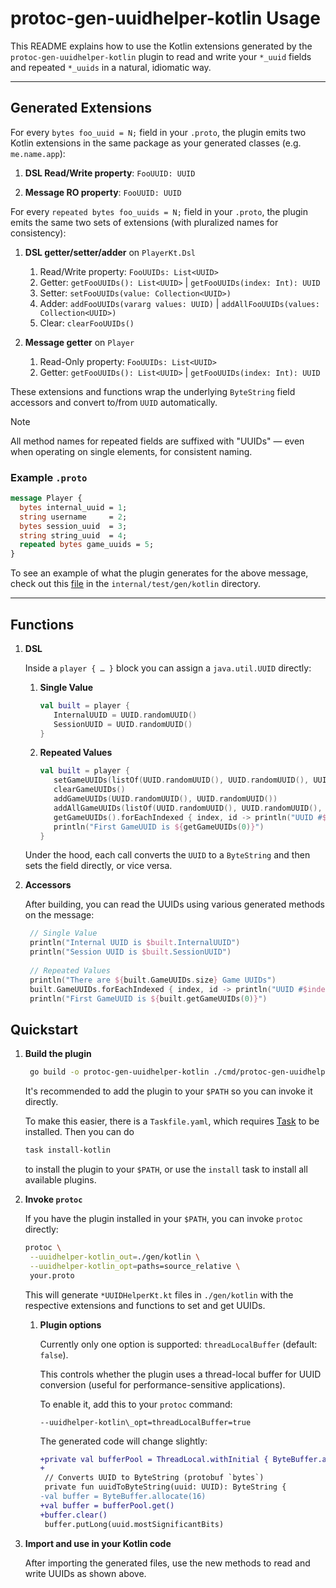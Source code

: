 # protoc-gen-uuidhelper-kotlin Usage

This README explains how to use the Kotlin extensions generated by the `protoc-gen-uuidhelper-kotlin` plugin to read and write your `*_uuid` fields and repeated `*_uuids` in a natural, idiomatic way.

---

## Generated Extensions

For every `bytes foo_uuid = N;` field in your `.proto`, the plugin emits two Kotlin extensions in the same package as your generated classes (e.g. `me.name.app`):

1. **DSL Read/Write property**: `FooUUID: UUID`

2. **Message RO property**: `FooUUID: UUID`

For every `repeated bytes foo_uuids = N;` field in your `.proto`, the plugin emits the same two sets of extensions (with pluralized names for consistency):

1. **DSL getter/setter/adder** on `PlayerKt.Dsl`

    1. Read/Write property: `FooUUIDs: List<UUID>`
    2. Getter: `getFooUUIDs(): List<UUID>` | `getFooUUIDs(index: Int): UUID`
    3. Setter: `setFooUUIDs(value: Collection<UUID>)`
    4. Adder: `addFooUUIDs(vararg values: UUID)` | `addAllFooUUIDs(values: Collection<UUID>)`
    5. Clear: `clearFooUUIDs()`

2. **Message getter** on `Player`

    1. Read-Only property: `FooUUIDs: List<UUID>`
    2. Getter: `getFooUUIDs(): List<UUID>` | `getFooUUIDs(index: Int): UUID`

These extensions and functions wrap the underlying `ByteString` field accessors and convert to/from `UUID` automatically.

> [!NOTE]
> All method names for repeated fields are suffixed with "UUIDs" — even when operating on single elements, for consistent naming.

### Example `.proto`

```proto
message Player {
  bytes internal_uuid = 1;
  string username     = 2;
  bytes session_uuid  = 3;
  string string_uuid  = 4;
  repeated bytes game_uuids = 5;
}
```

To see an example of what the plugin generates for the above message, check out this [file](../../internal/test/gen/kotlin/li/xiam/uuidhelper/test/TestUUIDHelperKt.kt) in the `internal/test/gen/kotlin` directory.

---

## Functions

1. **DSL**

   Inside a `player { … }` block you can assign a `java.util.UUID` directly:

   1. **Single Value**
      
      ```kotlin
      val built = player {
         InternalUUID = UUID.randomUUID()
         SessionUUID = UUID.randomUUID()
      }
      ```      
   
   2. **Repeated Values**

      ```kotlin
      val built = player {
         setGameUUIDs(listOf(UUID.randomUUID(), UUID.randomUUID(), UUID.randomUUID()))
         clearGameUUIDs()
         addGameUUIDs(UUID.randomUUID(), UUID.randomUUID())
         addAllGameUUIDs(listOf(UUID.randomUUID(), UUID.randomUUID(), UUID.randomUUID()))
         getGameUUIDs().forEachIndexed { index, id -> println("UUID #$index is $id") }
         println("First GameUUID is ${getGameUUIDs(0)}")
      }
      ```

   Under the hood, each call converts the `UUID` to a `ByteString` and then sets the field directly, or vice versa.

2. **Accessors**

   After building, you can read the UUIDs using various generated methods on the message:

   ```kotlin
    // Single Value
    println("Internal UUID is $built.InternalUUID")
    println("Session UUID is $built.SessionUUID")
    
    // Repeated Values
    println("There are ${built.GameUUIDs.size} Game UUIDs")
    built.GameUUIDs.forEachIndexed { index, id -> println("UUID #$index is $id") }
    println("First GameUUID is ${built.getGameUUIDs(0)}")
   ```

## Quickstart

1. **Build the plugin**

   ```bash
    go build -o protoc-gen-uuidhelper-kotlin ./cmd/protoc-gen-uuidhelper-kotlin
    ```

    It's recommended to add the plugin to your `$PATH` so you can invoke it directly.

    To make this easier, there is a `Taskfile.yaml`, which requires [Task](https://taskfile.dev) to be installed. Then you can do
    
    ```bash
    task install-kotlin
    ```
    
    to install the plugin to your `$PATH`, or use the `install` task to install all available plugins.

2. **Invoke `protoc`**

    If you have the plugin installed in your `$PATH`, you can invoke `protoc` directly:
    
    ```bash
    protoc \
     --uuidhelper-kotlin_out=./gen/kotlin \
     --uuidhelper-kotlin_opt=paths=source_relative \
     your.proto
    ```
    
    This will generate `*UUIDHelperKt.kt` files in `./gen/kotlin` with the respective extensions and functions to set and get UUIDs.

   1. **Plugin options**

      Currently only one option is supported: `threadLocalBuffer` (default: `false`).
      
      This controls whether the plugin uses a thread-local buffer for UUID conversion (useful for performance-sensitive applications).

      To enable it, add this to your `protoc` command:

      ```text
      --uuidhelper-kotlin\_opt=threadLocalBuffer=true
      ```

      The generated code will change slightly:

      ```diff
      +private val bufferPool = ThreadLocal.withInitial { ByteBuffer.allocate(16) }
      +
       // Converts UUID to ByteString (protobuf `bytes`)
       private fun uuidToByteString(uuid: UUID): ByteString {
      -val buffer = ByteBuffer.allocate(16)
      +val buffer = bufferPool.get()
      +buffer.clear()
       buffer.putLong(uuid.mostSignificantBits)
       ```

3. **Import and use in your Kotlin code**

    After importing the generated files, use the new methods to read and write UUIDs as shown above.
